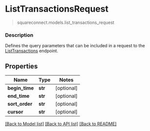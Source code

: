 # ListTransactionsRequest
> squareconnect.models.list_transactions_request

### Description

Defines the query parameters that can be included in a request to the [ListTransactions](#endpoint-listtransactions) endpoint.

## Properties
Name | Type | Notes
------------ | ------------- | -------------
**begin_time** | **str** | [optional] 
**end_time** | **str** | [optional] 
**sort_order** | **str** | [optional] 
**cursor** | **str** | [optional] 

[[Back to Model list]](../README.md#documentation-for-models) [[Back to API list]](../README.md#documentation-for-api-endpoints) [[Back to README]](../README.md)



